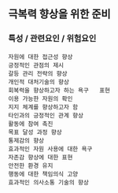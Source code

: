 ## 극복력 향상을 위한 준비



### 특성 / 관련요인 / 위험요인

>   

    자원에 대한 접근성 향상
    긍정적인 관점의 제시
    갈등 관리 전략의 향상
    개인적 대처기술의 향상
    회복력을 향상하고자 하는 욕구   표현
    이용 가능한 자원의 확인
    지지 체계를 향상하고자 함
    타인과의 긍정적인 관계 향상
    활동에 참여 촉진
    목표 달성 과정 향상
    통제감의 향상
    효과적인 자원 사용에 대한 욕구
    자존감 향상에 대한 표현
    안전한 환경 유지
    행동에 대한 책임의식 고양
    효과적인 의사소통 기술의 향상
